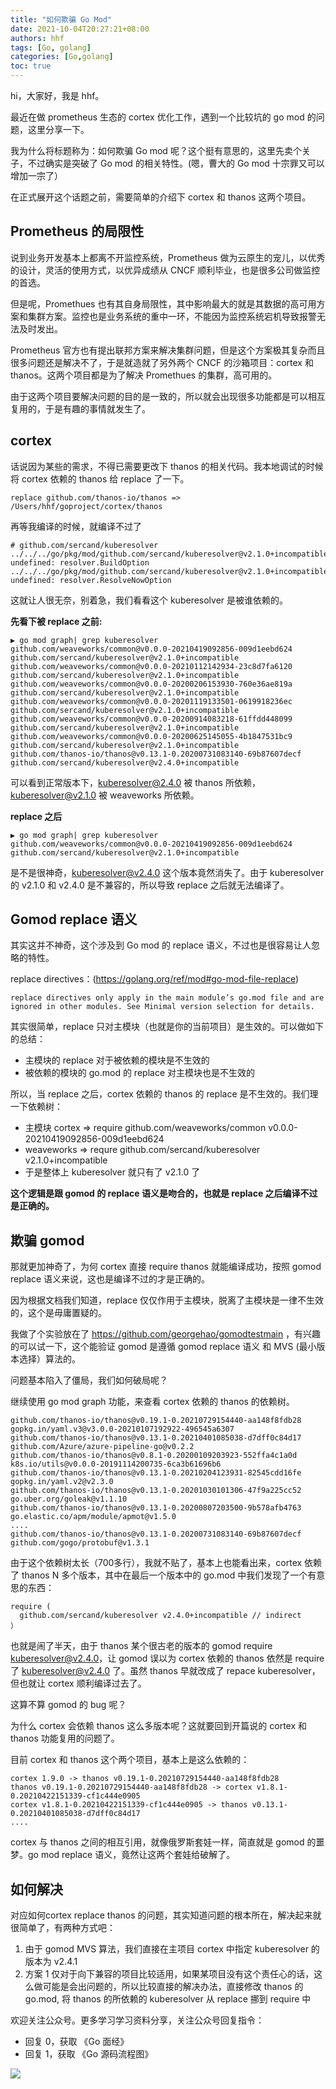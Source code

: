 ```yaml
---
title: "如何欺骗 Go Mod"
date: 2021-10-04T20:27:21+08:00
authors: hhf
tags: [Go, golang]
categories: [Go,golang]
toc: true
---
```


hi，大家好，我是 hhf。

最近在做 prometheus 生态的 cortex 优化工作，遇到一个比较坑的 go mod 的问题，这里分享一下。

我为什么将标题称为：如何欺骗 Go mod 呢？这个挺有意思的，这里先卖个关子，不过确实是突破了 Go mod 的相关特性。(嗯，曹大的 Go mod 十宗罪又可以增加一宗了） 

在正式展开这个话题之前，需要简单的介绍下 cortex 和 thanos 这两个项目。

## Prometheus 的局限性

说到业务开发基本上都离不开监控系统，Prometheus 做为云原生的宠儿，以优秀的设计，灵活的使用方式，以优异成绩从 CNCF 顺利毕业，也是很多公司做监控的首选。

但是呢，Promethues 也有其自身局限性，其中影响最大的就是其数据的高可用方案和集群方案。监控也是业务系统的重中一环，不能因为监控系统宕机导致报警无法及时发出。

Prometheus 官方也有提出联邦方案来解决集群问题，但是这个方案极其复杂而且很多问题还是解决不了，于是就造就了另外两个 CNCF 的沙箱项目：cortex 和 thanos。这两个项目都是为了解决 Promethues 的集群，高可用的。

由于这两个项目要解决问题的目的是一致的，所以就会出现很多功能都是可以相互复用的，于是有趣的事情就发生了。

## cortex 

话说因为某些的需求，不得已需要更改下 thanos 的相关代码。我本地调试的时候将 cortex 依赖的 thanos 给 replace 了一下。

```
replace github.com/thanos-io/thanos => /Users/hhf/goproject/cortex/thanos
```

再等我编译的时候，就编译不过了

```
# github.com/sercand/kuberesolver
../../../go/pkg/mod/github.com/sercand/kuberesolver@v2.1.0+incompatible/builder.go:108:82: undefined: resolver.BuildOption
../../../go/pkg/mod/github.com/sercand/kuberesolver@v2.1.0+incompatible/builder.go:163:32: undefined: resolver.ResolveNowOption
```

这就让人很无奈，别着急，我们看看这个 kuberesolver 是被谁依赖的。

**先看下被 replace 之前:**

```
▶ go mod graph| grep kuberesolver
github.com/weaveworks/common@v0.0.0-20210419092856-009d1eebd624 github.com/sercand/kuberesolver@v2.1.0+incompatible
github.com/weaveworks/common@v0.0.0-20210112142934-23c8d7fa6120 github.com/sercand/kuberesolver@v2.1.0+incompatible
github.com/weaveworks/common@v0.0.0-20200206153930-760e36ae819a github.com/sercand/kuberesolver@v2.1.0+incompatible
github.com/weaveworks/common@v0.0.0-20201119133501-0619918236ec github.com/sercand/kuberesolver@v2.1.0+incompatible
github.com/weaveworks/common@v0.0.0-20200914083218-61ffdd448099 github.com/sercand/kuberesolver@v2.1.0+incompatible
github.com/weaveworks/common@v0.0.0-20200625145055-4b1847531bc9 github.com/sercand/kuberesolver@v2.1.0+incompatible
github.com/thanos-io/thanos@v0.13.1-0.20200731083140-69b87607decf github.com/sercand/kuberesolver@v2.4.0+incompatible
```

可以看到正常版本下，kuberesolver@2.4.0 被 thanos 所依赖，kuberesolver@v2.1.0 被 weaveworks 所依赖。

**replace 之后**

```
▶ go mod graph| grep kuberesolver
github.com/weaveworks/common@v0.0.0-20210419092856-009d1eebd624 github.com/sercand/kuberesolver@v2.1.0+incompatible
```

是不是很神奇，kuberesolver@v2.4.0 这个版本竟然消失了。由于 kuberesolver 的 v2.1.0 和 v2.4.0 是不兼容的，所以导致 replace 之后就无法编译了。

## Gomod replace 语义

其实这并不神奇，这个涉及到 Go mod 的 replace 语义，不过也是很容易让人忽略的特性。

replace directives：(https://golang.org/ref/mod#go-mod-file-replace)
```
replace directives only apply in the main module’s go.mod file and are ignored in other modules. See Minimal version selection for details.
```

其实很简单，replace 只对主模块（也就是你的当前项目）是生效的。可以做如下的总结：
* 主模块的 replace 对于被依赖的模块是不生效的
* 被依赖的模块的 go.mod 的 replace 对主模块也是不生效的

所以，当 replace 之后，cortex 依赖的 thanos 的 replace 是不生效的。我们理一下依赖树：

* 主模块 cortex => require github.com/weaveworks/common v0.0.0-20210419092856-009d1eebd624
* weaveworks => requre github.com/sercand/kuberesolver v2.1.0+incompatible
* 于是整体上 kuberesolver 就只有了 v2.1.0 了

**这个逻辑是跟 gomod 的 replace 语义是吻合的，也就是 replace 之后编译不过是正确的。**

## 欺骗 gomod 

那就更加神奇了，为何 cortex 直接 require thanos 就能编译成功，按照 gomod replace 语义来说，这也是编译不过的才是正确的。

因为根据文档我们知道，replace 仅仅作用于主模块，脱离了主模块是一律不生效的，这个是毋庸置疑的。

我做了个实验放在了 https://github.com/georgehao/gomodtestmain ，有兴趣的可以试一下，这个能验证 gomod 是遵循 gomod replace 语义 和 MVS (最小版本选择）算法的。

问题基本陷入了僵局，我们如何破局呢？

继续使用 go mod graph 功能，来查看 cortex 依赖的 thanos 的依赖树。

```
github.com/thanos-io/thanos@v0.19.1-0.20210729154440-aa148f8fdb28 gopkg.in/yaml.v3@v3.0.0-20210107192922-496545a6307
github.com/thanos-io/thanos@v0.13.1-0.20210401085038-d7dff0c84d17 github.com/Azure/azure-pipeline-go@v0.2.2
github.com/thanos-io/thanos@v0.8.1-0.20200109203923-552ffa4c1a0d k8s.io/utils@v0.0.0-20191114200735-6ca3b61696b6
github.com/thanos-io/thanos@v0.13.1-0.20210204123931-82545cdd16fe gopkg.in/yaml.v2@v2.3.0
github.com/thanos-io/thanos@v0.13.1-0.20201030101306-47f9a225cc52 go.uber.org/goleak@v1.1.10
github.com/thanos-io/thanos@v0.13.1-0.20200807203500-9b578afb4763 go.elastic.co/apm/module/apmot@v1.5.0
....
github.com/thanos-io/thanos@v0.13.1-0.20200731083140-69b87607decf github.com/gogo/protobuf@v1.3.1
```

由于这个依赖树太长（700多行），我就不贴了，基本上也能看出来，cortex 依赖了 thanos N 多个版本，其中在最后一个版本中的 go.mod 中我们发现了一个有意思的东西：

```
require (
  github.com/sercand/kuberesolver v2.4.0+incompatible // indirect
）
```
也就是闹了半天，由于 thanos 某个很古老的版本的 gomod require kuberesolver@v2.4.0，让 gomod 误以为 cortex 依赖的 thanos 依然是 require 了 kuberesolver@v2.4.0 了。虽然 thanos 早就改成了 repace kuberesolver，但也就让 cortex 顺利编译过去了。

这算不算 gomod 的 bug 呢？

为什么 cortex 会依赖 thanos 这么多版本呢？这就要回到开篇说的 cortex 和 thanos 功能复用的问题了。

目前 cortex 和 thanos 这个两个项目，基本上是这么依赖的：
```
cortex 1.9.0 -> thanos v0.19.1-0.20210729154440-aa148f8fdb28
thanos v0.19.1-0.20210729154440-aa148f8fdb28 -> cortex v1.8.1-0.20210422151339-cf1c444e0905
cortex v1.8.1-0.20210422151339-cf1c444e0905 -> thanos v0.13.1-0.20210401085038-d7dff0c84d17
....
```
cortex 与 thanos 之间的相互引用，就像俄罗斯套娃一样，简直就是 gomod 的噩梦。go mod replace 语义，竟然让这两个套娃给破解了。

## 如何解决

对应如何cortex replace thanos 的问题，其实知道问题的根本所在，解决起来就很简单了，有两种方式吧：

1. 由于 gomod MVS 算法，我们直接在主项目 cortex 中指定 kuberesolver 的版本为 v2.4.1
2. 方案 1 仅对于向下兼容的项目比较适用，如果某项目没有这个责任心的话，这么做可能是会出问题的，所以比较直接的解决办法，直接修改 thanos 的 go.mod, 将 thanos 的所依赖的 kuberesolver 从 replace 挪到 require 中


欢迎关注公众号。更多学习学习资料分享，关注公众号回复指令：

- 回复 0，获取 《Go 面经》
- 回复 1，获取 《Go 源码流程图》

![](https://cdn.jsdelivr.net/gh/georgehao/img/me.png)
